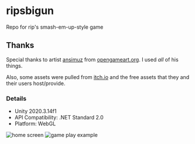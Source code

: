 # ripsbigun
Repo for rip's smash-em-up-style game

## Thanks

Special thanks to artist [ansimuz](https://opengameart.org/users/ansimuz) from [opengameart.org](https://opengameart.org). I used *all* of his things. 

Also, some assets were pulled from [itch.io](https://itch.io) and the free assets that they and their users host/provide.

### Details
- Unity 2020.3.14f1
- API Compatibility: .NET Standard 2.0
- Platform: WebGL

![home screen](images/homescreen.gif)
![game play example](images/gameplay.gif)
